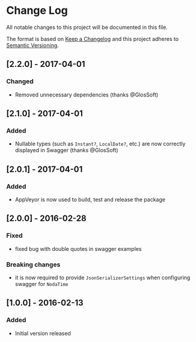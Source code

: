 # Change Log
All notable changes to this project will be documented in this file.

The format is based on [Keep a Changelog](http://keepachangelog.com/)
and this project adheres to [Semantic Versioning](http://semver.org/).

## [2.2.0] - 2017-04-01
### Changed
- Removed unnecessary dependencies (thanks @GlosSoft)

## [2.1.0] - 2017-04-01
### Added
- Nullable types (such as `Instant?`, `LocalDate?`, etc.) are now correctly displayed in Swagger (thanks @GlosSoft)

## [2.0.1] - 2017-04-01
### Added
- AppVeyor is now used to build, test and release the package

## [2.0.0] - 2016-02-28
### Fixed
- fixed bug with double quotes in swagger examples
### Breaking changes
 - it is now required to provide `JsonSerializerSettings` when configuring swagger for `NodaTime`

## [1.0.0] - 2016-02-13
### Added
- Initial version released
